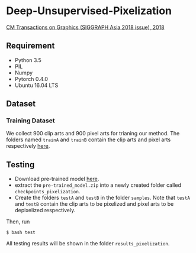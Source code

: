 # Deep-Unsupervised-Pixelization
[CM Transactions on Graphics (SIGGRAPH Asia 2018 issue), 2018](http://www.shengfenghe.com/uploads/1/5/1/3/15132160/sa2018_pixelization.pdf)
## Requirement
- Python 3.5
- PIL
- Numpy
- Pytorch 0.4.0
- Ubuntu 16.04 LTS
## Dataset
### Training Dataset
We collect 900 clip arts and 900 pixel arts for trianing our method. The folders named `trainA` and `trainB` contain the clip arts and pixel arts respectively [here](https://drive.google.com/open?id=1qDXB5g0Cb0VwISXwnfeiehPHuTgxWhdG).
## Testing
* Download pre-trained model [here](https://drive.google.com/open?id=1HL0F6cURjWhY2qnt03YdshDH0JD01f5T).
* extract the `pre-trained_model.zip` into a newly created folder called `checkpoints_pixelization`.
* Create the folders `testA` and `testB` in the folder `samples`. Note that `testA` and `testB` contain the clip arts to be pixelized and pixel arts to be depixelized respectively.

Then, run

`$ bash test`

All testing results will be shown in the folder `results_pixelization`.
